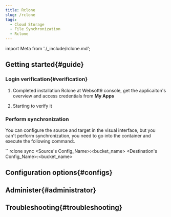 ```yaml
---
title: Rclone
slug: /rclone
tags:
  - Cloud Storage
  - File Synchronization
  - Rclone
---
```


import Meta from './_include/rclone.md';

<Meta name="meta" />

## Getting started{#guide}

### Login verification{#verification}

1. Completed installation Rclone at Websoft9 console, get the applicaiton's overview and access credentials from **My Apps**  

2. Starting to verify it

### Perform synchronization

You can configure the source and target in the visual interface, but you can't perform synchronization, you need to go into the container and execute the following command:.

   ``
   rclone sync <Source's Config_Name>:<bucket_name> <Destination's Config_Name>:<bucket_name>

## Configuration options{#configs}

## Administer{#administrator}

## Troubleshooting{#troubleshooting}